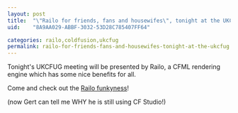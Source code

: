```yaml
---
layout: post
title:  "\"Railo for friends, fans and housewifes\", tonight at the UKCFUG"
uid:	"8A9AA029-ABBF-3032-53D28C785407FF64"

categories: railo,coldfusion,ukcfug
permalink: railo-for-friends-fans-and-housewifes-tonight-at-the-ukcfug
---
```

Tonight's UKCFUG meeting will be presented by Railo, a CFML rendering engine which has some nice benefits for all.

Come and check out the <a href="http://www.ukcfug.org/index.cfm?objectid=E7AEA8D4-F1FF-921E-188199F7362C5A39">Railo funkyness</a>!

(now Gert can tell me WHY he is still using CF Studio!)